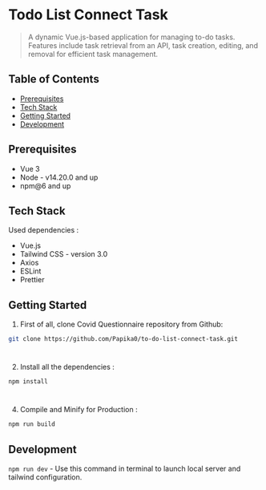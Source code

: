# Todo List Connect Task

> A dynamic Vue.js-based application for managing to-do tasks. Features include task retrieval from an API, task creation, editing, and removal for efficient task management.

## Table of Contents

- [Prerequisites](#prerequisites)
- [Tech Stack](#tech-stack)
- [Getting Started](#getting-started)
- [Development](#development)

## Prerequisites

- Vue 3
- Node - v14.20.0 and up
- npm@6 and up

## Tech Stack

Used dependencies :

- Vue.js
- Tailwind CSS - version 3.0
- Axios
- ESLint
- Prettier

## Getting Started

1. First of all, clone Covid Questionnaire repository from Github:
```sh
git clone https://github.com/Papika0/to-do-list-connect-task.git
```

#
2. Install all the dependencies :
```sh
npm install
```

#
4. Compile and Minify for Production :
```sh
npm run build
```

## Development

`npm run dev` - Use this command in terminal to launch local server and tailwind configuration.

